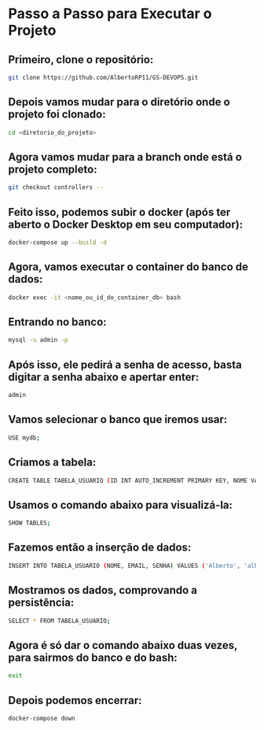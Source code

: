 # Passo a Passo para Executar o Projeto

## Primeiro, clone o repositório:
```bash
git clone https://github.com/AlbertoRP11/GS-DEVOPS.git
```

## Depois vamos mudar para o diretório onde o projeto foi clonado:
```bash
cd <diretorio_do_projeto>
```

## Agora vamos mudar para a branch onde está o projeto completo:
```bash
git checkout controllers --
```

## Feito isso, podemos subir o docker (após ter aberto o Docker Desktop em seu computador):
```bash
docker-compose up --build -d
```

## Agora, vamos executar o container do banco de dados:
```bash
docker exec -it <nome_ou_id_do_container_db> bash
```

## Entrando no banco:
```bash
mysql -u admin -p
```

## Após isso, ele pedirá a senha de acesso, basta digitar a senha abaixo e apertar enter:
```bash
admin
```

## Vamos selecionar o banco que iremos usar:
```bash
USE mydb;
```

## Criamos a tabela:
```bash
CREATE TABLE TABELA_USUARIO (ID INT AUTO_INCREMENT PRIMARY KEY, NOME VARCHAR(255), EMAIL VARCHAR(255), SENHA VARCHAR(255));
```

## Usamos o comando abaixo para visualizá-la:
```bash
SHOW TABLES;
```

## Fazemos então a inserção de dados:
```bash
INSERT INTO TABELA_USUARIO (NOME, EMAIL, SENHA) VALUES ('Alberto', 'alberto@email.com', 'senha123');
```

## Mostramos os dados, comprovando a persistência:
```bash
SELECT * FROM TABELA_USUARIO;
```

## Agora é só dar o comando abaixo duas vezes, para sairmos do banco e do bash:
```bash
exit
```

## Depois podemos encerrar:
```bash
docker-compose down
```

